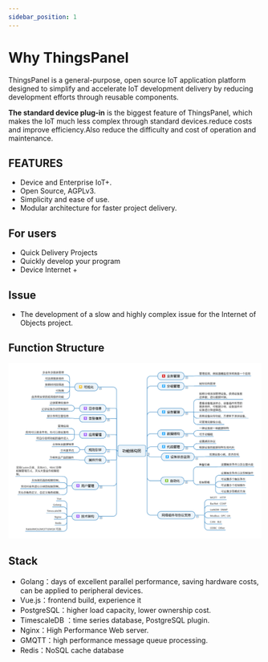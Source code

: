 ```yaml
---
sidebar_position: 1
---
```


# Why ThingsPanel

ThingsPanel is a general-purpose, open source IoT application platform designed to simplify and accelerate IoT development delivery by reducing development efforts through reusable components.

**The standard device plug-in** is the biggest feature of ThingsPanel, which makes the IoT much less complex through standard devices.reduce costs and improve efficiency.Also reduce the difficulty and cost of operation and maintenance.

## FEATURES

- Device and Enterprise IoT+.
- Open Source, AGPLv3.
- Simplicity and ease of use.
- Modular architecture for faster project delivery.
## For users
- Quick Delivery Projects
- Quickly develop your program
- Device Internet +
## Issue
- The development of a slow and highly complex issue for the Internet of Objects project.
## Function Structure
![Function chart](./img/功能结构图.png)
## Stack
* Golang：days of excellent parallel performance, saving hardware costs, can be applied to peripheral devices.
* Vue.js：frontend build, experience it
* PostgreSQL：higher load capacity, lower ownership cost.
* TimescaleDB ：time series database, PostgreSQL plugin.
* Nginx：High Performance Web server.
* GMQTT：high performance message queue processing.
* Redis：NoSQL cache database

